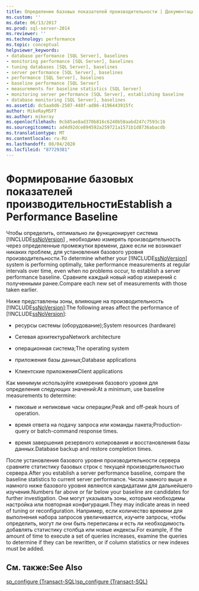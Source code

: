 ```yaml
---
title: Определение базовых показателей производительности | Документация Майкрософт
ms.custom: ''
ms.date: 06/13/2017
ms.prod: sql-server-2014
ms.reviewer: ''
ms.technology: performance
ms.topic: conceptual
helpviewer_keywords:
- database performance [SQL Server], baselines
- monitoring performance [SQL Server], baselines
- tuning databases [SQL Server], baselines
- server performance [SQL Server], baselines
- performance [SQL Server], baselines
- baseline performance [SQL Server]
- measurements for baseline statistics [SQL Server]
- monitoring server performance [SQL Server], establishing baseline
- database monitoring [SQL Server], baselines
ms.assetid: dc5aa8d6-2507-448f-ad86-4196443915fc
author: MikeRayMSFT
ms.author: mikeray
ms.openlocfilehash: 0cb85ae8ad370b816c6240b58aabd247c7593c16
ms.sourcegitcommit: ad4d92dce894592a259721a1571b1d8736abacdb
ms.translationtype: MT
ms.contentlocale: ru-RU
ms.lasthandoff: 08/04/2020
ms.locfileid: "87729381"
---
```

# <a name="establish-a-performance-baseline"></a><span data-ttu-id="80f30-102">Формирование базовых показателей производительности</span><span class="sxs-lookup"><span data-stu-id="80f30-102">Establish a Performance Baseline</span></span>
  <span data-ttu-id="80f30-103">Чтобы определить, оптимально ли функционирует система [!INCLUDE[ssNoVersion](../../includes/ssnoversion-md.md)] , необходимо измерять производительность через определенные промежутки времени, даже если не возникает никаких проблем, для установления базового уровня производительности.</span><span class="sxs-lookup"><span data-stu-id="80f30-103">To determine whether your [!INCLUDE[ssNoVersion](../../includes/ssnoversion-md.md)] system is performing optimally, take performance measurements at regular intervals over time, even when no problems occur, to establish a server performance baseline.</span></span> <span data-ttu-id="80f30-104">Сравните каждый новый набор измерений с полученными ранее.</span><span class="sxs-lookup"><span data-stu-id="80f30-104">Compare each new set of measurements with those taken earlier.</span></span>  
  
 <span data-ttu-id="80f30-105">Ниже представлены зоны, влияющие на производительность [!INCLUDE[ssNoVersion](../../includes/ssnoversion-md.md)]:</span><span class="sxs-lookup"><span data-stu-id="80f30-105">The following areas affect the performance of [!INCLUDE[ssNoVersion](../../includes/ssnoversion-md.md)]:</span></span>  
  
-   <span data-ttu-id="80f30-106">ресурсы системы (оборудование);</span><span class="sxs-lookup"><span data-stu-id="80f30-106">System resources (hardware)</span></span>  
  
-   <span data-ttu-id="80f30-107">Сетевая архитектура</span><span class="sxs-lookup"><span data-stu-id="80f30-107">Network architecture</span></span>  
  
-   <span data-ttu-id="80f30-108">операционная система;</span><span class="sxs-lookup"><span data-stu-id="80f30-108">The operating system</span></span>  
  
-   <span data-ttu-id="80f30-109">приложения базы данных;</span><span class="sxs-lookup"><span data-stu-id="80f30-109">Database applications</span></span>  
  
-   <span data-ttu-id="80f30-110">Клиентские приложения</span><span class="sxs-lookup"><span data-stu-id="80f30-110">Client applications</span></span>  
  
 <span data-ttu-id="80f30-111">Как минимум используйте измерения базового уровня для определения следующих значений:</span><span class="sxs-lookup"><span data-stu-id="80f30-111">At a minimum, use baseline measurements to determine:</span></span>  
  
-   <span data-ttu-id="80f30-112">пиковые и непиковые часы операции;</span><span class="sxs-lookup"><span data-stu-id="80f30-112">Peak and off-peak hours of operation.</span></span>  
  
-   <span data-ttu-id="80f30-113">время ответа на подачу запроса или команды пакета;</span><span class="sxs-lookup"><span data-stu-id="80f30-113">Production-query or batch-command response times.</span></span>  
  
-   <span data-ttu-id="80f30-114">время завершения резервного копирования и восстановления базы данных.</span><span class="sxs-lookup"><span data-stu-id="80f30-114">Database backup and restore completion times.</span></span>  
  
 <span data-ttu-id="80f30-115">После установления базового уровня производительности сервера сравните статистику базовых строк с текущей производительностью сервера.</span><span class="sxs-lookup"><span data-stu-id="80f30-115">After you establish a server performance baseline, compare the baseline statistics to current server performance.</span></span> <span data-ttu-id="80f30-116">Числа намного выше и намного ниже базового уровня являются кандидатами для дальнейшего изучения.</span><span class="sxs-lookup"><span data-stu-id="80f30-116">Numbers far above or far below your baseline are candidates for further investigation.</span></span> <span data-ttu-id="80f30-117">Они могут указывать зоны, которым необходимы настройка или повторная конфигурация.</span><span class="sxs-lookup"><span data-stu-id="80f30-117">They may indicate areas in need of tuning or reconfiguration.</span></span> <span data-ttu-id="80f30-118">Например, если количество времени для выполнения набора запросов увеличивается, изучите запросы, чтобы определить, могут ли они быть переписаны и есть ли необходимость добавлять статистику столбца или новые индексы.</span><span class="sxs-lookup"><span data-stu-id="80f30-118">For example, if the amount of time to execute a set of queries increases, examine the queries to determine if they can be rewritten, or if column statistics or new indexes must be added.</span></span>  
  
## <a name="see-also"></a><span data-ttu-id="80f30-119">См. также:</span><span class="sxs-lookup"><span data-stu-id="80f30-119">See Also</span></span>  
 [<span data-ttu-id="80f30-120">sp_configure (Transact-SQL)</span><span class="sxs-lookup"><span data-stu-id="80f30-120">sp_configure &#40;Transact-SQL&#41;</span></span>](/sql/relational-databases/system-stored-procedures/sp-configure-transact-sql)  
  
  
